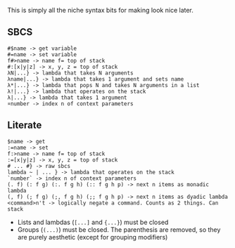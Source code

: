 This is simply all the niche syntax bits for making look nice later.

## SBCS
```
#$name -> get variable
#=name -> set variable
f#>name -> name f= top of stack
#:[x|y|z] -> x, y, z = top of stack
λN|...} -> lambda that takes N arguments
λname|...} -> lambda that takes 1 argument and sets name
λ*|...} -> lambda that pops N and takes N arguments in a list
λ!|...} -> lambda that operates on the stack
λ|...} -> lambda that takes 1 argument
¤number -> index n of context parameters
```

## Literate

```
$name -> get
:=name -> set
f:>name -> name f= top of stack
:=[x|y|z] -> x, y, z = top of stack
# ... #} -> raw sbcs
lambda ~ | ... } -> lambda that operates on the stack
`number` -> index n of context parameters
(. f) (: f g) (:. f g h) (:: f g h p) -> next n items as monadic lambda
(, f) (; f g) (;, f g h) (;; f g h p) -> next n items as dyadic lambda
<command>n't -> logically negate a command. Counts as 2 things. Can stack
```

- Lists and lambdas (`[...]` and `{...}`) must be closed
- Groups (`(...)`) must be closed. The parenthesis are removed, so they are purely aesthetic (except for grouping modifiers)
